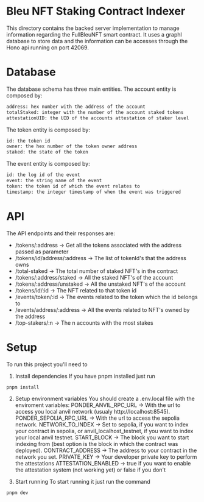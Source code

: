# Bleu NFT Staking Contract Indexer

This directory contains the backed server implementation to manage information regarding the FullBleuNFT smart contract. It uses a graphl database to store data and the information can be accesses through the Hono api running on port 42069.

# Database

The database schema has three main entities. The account entity is composed by:

```bash
address: hex number with the address of the account
totalStaked: integer with the number of the account staked tokens
attestationUID: the UID of the accounts attestation of staker level
```

The token entity is composed by:

```bash
id: the token id
owner: the hex number of the token owner address
staked: the state of the token
```

The event entity is composed by:

```bash
id: the log id of the event
event: the string name of the event
token: the token id of which the event relates to
timestamp: the integer timestamp of when the event was triggered
```

# API
The API endpoints and their responses are:

- /tokens/:address -> Get all the tokens associated with the address passed as parameter
- /tokens/id/address/:address -> The list of tokenId's that the address owns
- /total-staked -> The total number of staked NFT's in the contract
- /tokens/:address/staked -> All the staked NFT's of the account
- /tokens/:address/unstaked -> All the unstaked NFT's of the account
- /tokens/id/:id -> The NFT related to that token id
- /events/token/:id -> The events related to the token which the id belongs to
- /events/address/:address -> All the events related to NFT's owned by the address
- /top-stakers/:n -> The n accounts with the most stakes

# Setup
To run this project you'll need to

1. Install dependencies
If you have pnpm installed just run
```bash
pnpm install
```
2. Setup environment variables
You should create a .env.local file with the enviroment variables:
PONDER_ANVIL_RPC_URL -> With the url to access you local anvil network (usualy http://localhost:8545).
PONDER_SEPOLIA_RPC_URL  -> With the url to access the sepolia network.
NETWORK_TO_INDEX  -> Set to sepolia, if you want to index your contract in sepolia, or anvil_localhost_testnet, if you want to index your local anvil testnet.
START_BLOCK  -> The block you want to start indexing from (best option is the block in which the contract was deployed).
CONTRACT_ADDRESS  -> The address to your contract in the network you set.
PRIVATE_KEY  -> Your developer private key to perform the attestations
ATTESTATION_ENABLED  -> true if you want to enable the attestation system (not working yet) or false if you don't

3. Start running
To start running it just run the command
```bash
pnpm dev
```